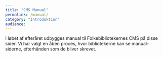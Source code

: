 ```yaml
---
title: "CMS Manual"
permalink: /manual/
category: "Introduktion"
audience:
---
```

I løbet af efteråret udbygges manual til Folkebibliotekernes CMS på disse sider. Vi har valgt en åben proces, hvor bibliotekerne kan se manual-siderne, efterhånden som de bliver skrevet.
